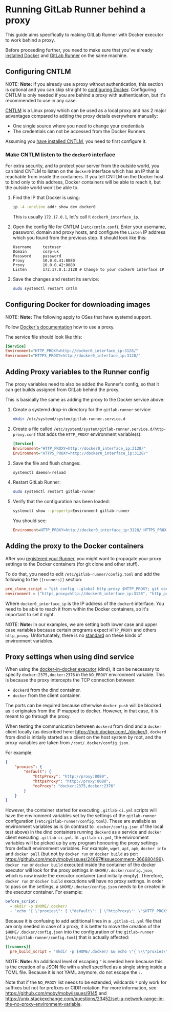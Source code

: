 # Running GitLab Runner behind a proxy

This guide aims specifically to making GitLab Runner with Docker executor to
work behind a proxy.

Before proceeding further, you need to make sure that you've already
[installed Docker](https://docs.docker.com/install/) and
[GitLab Runner](../install/index.md) on the same machine.

## Configuring CNTLM

NOTE: **Note:**
If you already use a proxy without authentication, this section is optional and
you can skip straight to [configuring Docker](#configuring-docker-for-downloading-images).
Configuring CNTLM is only needed if you are behind a proxy with authentication,
but it's recommended to use in any case.

[CNTLM](https://github.com/Evengard/cntlm) is a Linux proxy which can be used
as a local proxy and has 2 major advantages compared to adding the proxy details
everywhere manually:

- One single source where you need to change your credentials
- The credentials can not be accessed from the Docker Runners

Assuming you [have installed CNTLM](https://www.howtoforge.com/linux-ntlm-authentication-proxy-isa-server-with-cntlm),
you need to first configure it.

### Make CNTLM listen to the `docker0` interface

For extra security, and to protect your server from the outside world, you can
bind CNTLM to listen on the `docker0` interface which has an IP that is reachable
from inside the containers. If you tell CNTLM on the Docker host to bind only
to this address, Docker containers will be able to reach it, but the outside
world won't be able to.

1. Find the IP that Docker is using:

    ```sh
    ip -4 -oneline addr show dev docker0
    ```

    This is usually `172.17.0.1`, let's call it `docker0_interface_ip`.

1. Open the config file for CNTLM (`/etc/cntlm.conf`). Enter your username,
   password, domain and proxy hosts, and configure the `Listen` IP address
   which you found from the previous step. It should look like this:

    ```
    Username     testuser
    Domain       corp-uk
    Password     password
    Proxy        10.0.0.41:8080
    Proxy        10.0.0.42:8080
    Listen       172.17.0.1:3128 # Change to your docker0 interface IP
    ```

1. Save the changes and restart its service:

    ```sh
    sudo systemctl restart cntlm
    ```

## Configuring Docker for downloading images

NOTE: **Note:**
The following apply to OSes that have systemd support.

Follow [Docker's documentation](https://docs.docker.com/config/daemon/systemd/#httphttps-proxy)
how to use a proxy.

The service file should look like this:

```ini
[Service]
Environment="HTTP_PROXY=http://docker0_interface_ip:3128/"
Environment="HTTPS_PROXY=http://docker0_interface_ip:3128/"
```

## Adding Proxy variables to the Runner config

The proxy variables need to also be added the Runner's config, so that it can
get builds assigned from GitLab behind the proxy.

This is basically the same as adding the proxy to the Docker service above:

1. Create a systemd drop-in directory for the `gitlab-runner` service:

    ```sh
    mkdir /etc/systemd/system/gitlab-runner.service.d
    ```

1. Create a file called `/etc/systemd/system/gitlab-runner.service.d/http-proxy.conf`
   that adds the `HTTP_PROXY` environment variable(s):

    ```ini
    [Service]
    Environment="HTTP_PROXY=http://docker0_interface_ip:3128/"
    Environment="HTTPS_PROXY=http://docker0_interface_ip:3128/"
    ```

1. Save the file and flush changes:

    ```sh
    systemctl daemon-reload
    ```

1. Restart GitLab Runner:

    ```sh
    sudo systemctl restart gitlab-runner
    ```

1. Verify that the configuration has been loaded:

    ```sh
    systemctl show --property=Environment gitlab-runner
    ```

      You should see:

      ```ini
      Environment=HTTP_PROXY=http://docker0_interface_ip:3128/ HTTPS_PROXY=http://docker0_interface_ip:3128/
      ```

## Adding the proxy to the Docker containers

After you [registered your Runner](../register/index.md), you might want to
propagate your proxy settings to the Docker containers (for git clone and other
stuff).

To do that, you need to edit `/etc/gitlab-runner/config.toml` and add the
following to the `[[runners]]` section:

```toml
pre_clone_script = "git config --global http.proxy $HTTP_PROXY; git config --global https.proxy $HTTPS_PROXY"
environment = ["https_proxy=http://docker0_interface_ip:3128", "http_proxy=http://docker0_interface_ip:3128", "HTTPS_PROXY=docker0_interface_ip:3128", "HTTP_PROXY=docker0_interface_ip:3128"]
```

Where `docker0_interface_ip` is the IP address of the `docker0` interface. You need to
be able to reach it from within the Docker containers, so it's important to set
it right.

NOTE: **Note:**
In our examples, we are setting both lower case and upper case variables
because certain programs expect `HTTP_PROXY` and others `http_proxy`.
Unfortunately, there is no
[standard](https://unix.stackexchange.com/questions/212894/whats-the-right-format-for-the-http-proxy-environment-variable-caps-or-no-ca#212972)
on these kinds of environment variables.

## Proxy settings when using dind service

When using the [docker-in-docker executor](https://docs.gitlab.com/ee/ci/docker/using_docker_build.html#use-docker-in-docker-executor) (dind),
it can be necessary to specify `docker:2375,docker:2376` in the `NO_PROXY`
environment variable. This is because the proxy intercepts the TCP connection between:

- `dockerd` from the dind container.
- `docker` from the client container.

The ports can be required because otherwise `docker push` will be blocked
as it originates from the IP mapped to docker. However, in that case, it is meant to go through the proxy.

When testing the communication between `dockerd` from dind and a `docker` client locally
(as described here: https://hub.docker.com/_/docker/),
`dockerd` from dind is initially started as a client on the host system by root,
and the proxy variables are taken from `/root/.docker/config.json`.

For example:

```json
{
    "proxies": {
        "default": {
            "httpProxy": "http://proxy:8080",
            "httpsProxy": "http://proxy:8080",
            "noProxy": "docker:2375,docker:2376"
        }
    }
}
```

However, the container started for executing `.gitlab-ci.yml` scripts will have
the environment variables set by the settings of the `gitlab-runner` configuration (`/etc/gitlab-runner/config.toml`).
These are available as environment variables as is (in contrast to `.docker/config.json` of the local test above)
in the dind containers running `dockerd` as a service and `docker` client executing `.gitlab-ci.yml`.
In `.gitlab-ci.yml`, the environment variables will be picked up by any program honouring the proxy settings from default environment variables. For example,
`wget`, `apt`, `apk`, `docker info` and `docker pull` (but not by `docker run` or `docker build` as per:
https://github.com/moby/moby/issues/24697#issuecomment-366680499).
`docker run` or `docker build` executed inside the container of the docker executor
will look for the proxy settings in `$HOME/.docker/config.json`,
which is now inside the executor container (and initially empty).
Therefore, `docker run` or `docker build` executions will have no proxy settings. In order to pass on the settings,
a `$HOME/.docker/config.json` needs to be created in the executor container. For example:

```yaml
before_script:
  - mkdir -p $HOME/.docker/
  - 'echo "{ \"proxies\": { \"default\": { \"httpProxy\": \"$HTTP_PROXY\", \"httpsProxy\": \"$HTTPS_PROXY\", \"noProxy\": \"$NO_PROXY\" } } }" > $HOME/.docker/config.json'
```

Because it is confusing to add additional lines in a `.gitlab-ci.yml` file that are only needed in case of a proxy,
it is better to move the creation of the `$HOME/.docker/config.json` into the
configuration of the `gitlab-runner` (`/etc/gitlab-runner/config.toml`) that is actually affected:

```toml
[[runners]]
  pre_build_script = "mkdir -p $HOME/.docker/ && echo \"{ \\\"proxies\\\": { \\\"default\\\": { \\\"httpProxy\\\": \\\"$HTTP_PROXY\\\", \\\"httpsProxy\\\": \\\"$HTTPS_PROXY\\\", \\\"noProxy\\\": \\\"$NO_PROXY\\\" } } }\" > $HOME/.docker/config.json"
```

NOTE: **Note:**
An additional level of escaping `"` is needed here because this is the creation of a
JSON file with a shell specified as a single string inside a TOML file.
Because it is not YAML anymore, do not escape the `:`.

Note that if the `NO_PROXY` list needs to be extended, wildcards `*` only work for suffixes
but not for prefixes or CIDR notation.
For more information, see
<https://github.com/moby/moby/issues/9145>
and
<https://unix.stackexchange.com/questions/23452/set-a-network-range-in-the-no-proxy-environment-variable>.
